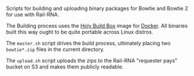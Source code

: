 Scripts for building and uploading binary packages for Bowtie and Bowtie 2 for use with Rail-RNA.

The Building process uses the [Holy Build Box](https://hub.docker.com/r/phusion/holy-build-box-64/) image for [Docker](https://www.docker.com).  All binaries built this way ought to be quite portable across Linux distros.

The `master.sh` script drives the build process, ultimately placing two `bowtie*.zip` files in the current directory.

The `upload.sh` script uploads the zips to the Rail-RNA "requester pays" bucket on S3 and makes them publicly readable.
